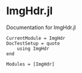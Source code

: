 # ImgHdr.jl

Documentation for ImgHdr.jl

```@meta
CurrentModule = ImgHdr
DocTestSetup = quote
    using ImgHdr
end
```

```@autodocs
Modules = [ImgHdr]
```
